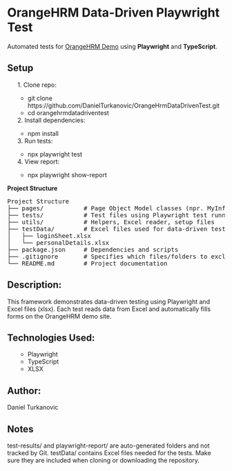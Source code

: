 # OrangeHRM Data-Driven Playwright Test

Automated tests for [OrangeHRM Demo](https://opensource-demo.orangehrmlive.com/) using **Playwright** and **TypeScript**.

## Setup
<ul>
1. Clone repo:
<ul>
   <li>git clone https://github.com/DanielTurkanovic/OrangeHrmDataDrivenTest.git</li>
   <li>cd orangehrmdatadriventest</li>
</ul>
2. Install dependencies:
<ul>
   <li>npm install</li>
</ul>
3. Run tests:
<ul>
   <li>npx playwright test</li>
</ul>
4. View report:
<ul>
   <li>npx playwright show-report</li>
</ul>
</ul>

<p><strong>Project Structure</strong></p>
<pre>
Project Structure
├── pages/           # Page Object Model classes (npr. MyInfoPage.ts)
├── tests/           # Test files using Playwright test runner
├── utils/           # Helpers, Excel reader, setup files
├── testData/        # Excel files used for data-driven tests
│   ├── loginSheet.xlsx
│   └── personalDetails.xlsx
├── package.json     # Dependencies and scripts
├── .gitignore       # Specifies which files/folders to exclude from Git
└── README.md        # Project documentation
</pre>

## Description:

This framework demonstrates data-driven testing using Playwright and Excel files (xlsx).
Each test reads data from Excel and automatically fills forms on the OrangeHRM demo site.

## Technologies Used:

<ul>
<ul>
   <li>Playwright</li>
   <li>TypeScript</li>
   <li>XLSX</li>
</ul>
</ul>

## Author:

Daniel Turkanovic

## Notes

test-results/ and playwright-report/ are auto-generated folders and not tracked by Git.
testData/ contains Excel files needed for the tests. Make sure they are included when cloning or downloading the repository.

